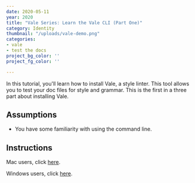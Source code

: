 ```yaml
---
date: 2020-05-11
year: 2020
title: "Vale Series: Learn the Vale CLI (Part One)"
category: Identity
thumbnail: "/uploads/vale-demo.png"
categories:
- vale
- test the docs
project_bg_color: ''
project_fg_color: ''

---
```

In this tutorial, you'll learn how to install Vale, a style linter. This tool allows you to test your doc files for style and grammar. This is the first in a three part about installing Vale.

## Assumptions

* You have some familiarity with using the command line. 

## Instructions

Mac users, click [here](https://technicaltidbits.net/journal/install-vale-mac).

Windows users, click [here](https://technicaltidbits.net/journal/install-vale-windows).



